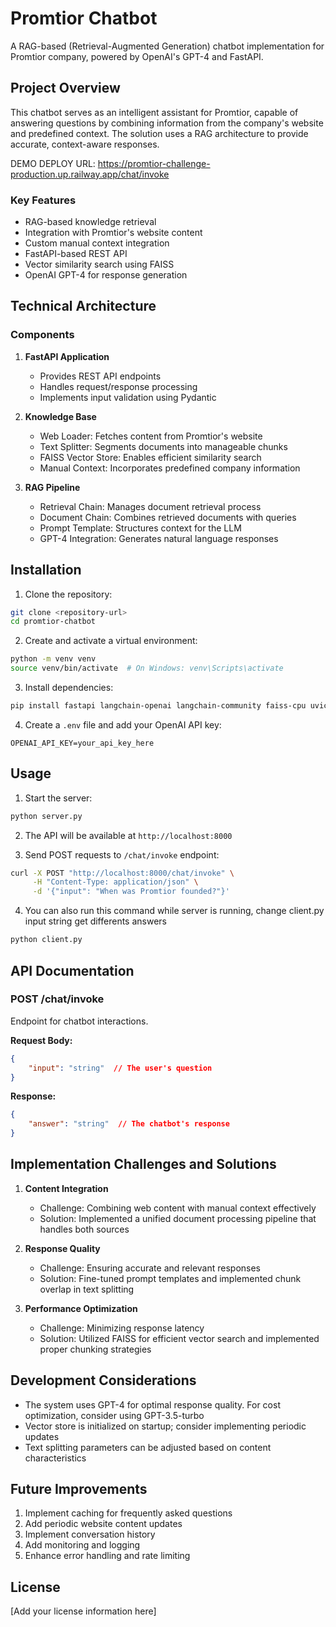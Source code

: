 # Promtior Chatbot

A RAG-based (Retrieval-Augmented Generation) chatbot implementation for Promtior company, powered by OpenAI's GPT-4 and FastAPI.

## Project Overview

This chatbot serves as an intelligent assistant for Promtior, capable of answering questions by combining information from the company's website and predefined context. The solution uses a RAG architecture to provide accurate, context-aware responses.

DEMO DEPLOY URL: https://promtior-challenge-production.up.railway.app/chat/invoke

### Key Features

- RAG-based knowledge retrieval
- Integration with Promtior's website content
- Custom manual context integration
- FastAPI-based REST API
- Vector similarity search using FAISS
- OpenAI GPT-4 for response generation

## Technical Architecture

### Components

1. **FastAPI Application**
   - Provides REST API endpoints
   - Handles request/response processing
   - Implements input validation using Pydantic

2. **Knowledge Base**
   - Web Loader: Fetches content from Promtior's website
   - Text Splitter: Segments documents into manageable chunks
   - FAISS Vector Store: Enables efficient similarity search
   - Manual Context: Incorporates predefined company information

3. **RAG Pipeline**
   - Retrieval Chain: Manages document retrieval process
   - Document Chain: Combines retrieved documents with queries
   - Prompt Template: Structures context for the LLM
   - GPT-4 Integration: Generates natural language responses

## Installation

1. Clone the repository:
```bash
git clone <repository-url>
cd promtior-chatbot
```

2. Create and activate a virtual environment:
```bash
python -m venv venv
source venv/bin/activate  # On Windows: venv\Scripts\activate
```

3. Install dependencies:
```bash
pip install fastapi langchain-openai langchain-community faiss-cpu uvicorn python-dotenv
```

4. Create a `.env` file and add your OpenAI API key:
```
OPENAI_API_KEY=your_api_key_here
```

## Usage

1. Start the server:
```bash
python server.py
```

2. The API will be available at `http://localhost:8000`

3. Send POST requests to `/chat/invoke` endpoint:
```bash
curl -X POST "http://localhost:8000/chat/invoke" \
     -H "Content-Type: application/json" \
     -d '{"input": "When was Promtior founded?"}'
```
4. You can also run this command while server is running, change client.py input string get differents answers
```bash
python client.py
```

## API Documentation

### POST /chat/invoke

Endpoint for chatbot interactions.

**Request Body:**
```json
{
    "input": "string"  // The user's question
}
```

**Response:**
```json
{
    "answer": "string"  // The chatbot's response
}
```

## Implementation Challenges and Solutions

1. **Content Integration**
   - Challenge: Combining web content with manual context effectively
   - Solution: Implemented a unified document processing pipeline that handles both sources

2. **Response Quality**
   - Challenge: Ensuring accurate and relevant responses
   - Solution: Fine-tuned prompt templates and implemented chunk overlap in text splitting

3. **Performance Optimization**
   - Challenge: Minimizing response latency
   - Solution: Utilized FAISS for efficient vector search and implemented proper chunking strategies

## Development Considerations

- The system uses GPT-4 for optimal response quality. For cost optimization, consider using GPT-3.5-turbo
- Vector store is initialized on startup; consider implementing periodic updates
- Text splitting parameters can be adjusted based on content characteristics

## Future Improvements

1. Implement caching for frequently asked questions
2. Add periodic website content updates
3. Implement conversation history
4. Add monitoring and logging
5. Enhance error handling and rate limiting

## License

[Add your license information here]